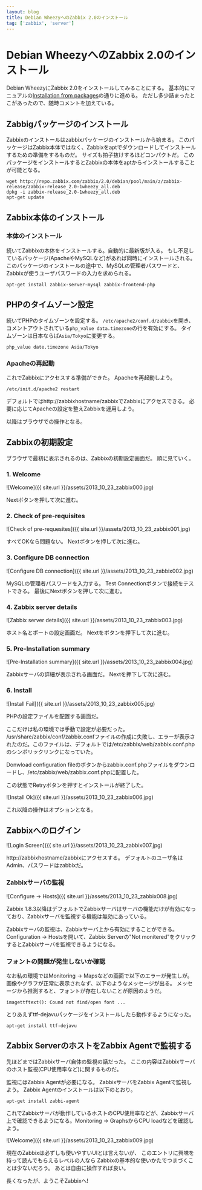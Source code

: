 ```yaml
---
layout: blog
title: Debian WheezyへのZabbix 2.0のインストール
tag: ['zabbix', 'server']
---
```


# Debian WheezyへのZabbix 2.0のインストール

Debian WheezyにZabbix 2.0をインストールしてみることにする。
基本的にマニュアルの[Installation from packages](https://www.zabbix.com/documentation/2.0/manual/installation/install_from_packages)の通りに進める。
ただし多少詰まったとこがあったので、随時コメントを加えている。

## Zabbigパッケージのインストール

Zabbixのインストールはzabbixパッケージのインストールから始まる。
このパッケージはZabbix本体ではなく、Zabbixをaptでダウンロードしてインストールするための準備をするものだ。
サイズも拍子抜けするほどコンパクトだ。
このパッケージをインストールするとZabbixの本体をaptからインストールすることが可能となる。

~~~~
wget http://repo.zabbix.com/zabbix/2.0/debian/pool/main/z/zabbix-release/zabbix-release_2.0-1wheezy_all.deb
dpkg -i zabbix-release_2.0-1wheezy_all.deb
apt-get update
~~~~

## Zabbix本体のインストール

### 本体のインストール

続いてZabbixの本体をインストールする。自動的に最新版が入る。
もし不足しているパッケージ(ApacheやMySQLなど)があれば同時にインストールされる。
このパッケージのインストールの途中で、MySQLの管理者パスワードと、Zabbixが使うユーザパスワードの入力を求められる。

~~~~
apt-get install zabbix-server-mysql zabbix-frontend-php
~~~~

## PHPのタイムゾーン設定

続いてPHPのタイムゾーンを設定する。
`/etc/apache2/conf.d/zabbix`を開き、コメントアウトされている`php_value data.timezone`の行を有効にする。
タイムゾーンは日本ならば`Asia/Tokyo`に変更する。

~~~~
php_value date.timezone Asia/Tokyo
~~~~

### Apacheの再起動

これでZabbixにアクセスする準備ができた。
Apacheを再起動しよう。

~~~~
/etc/init.d/apache2 restart
~~~~

デフォルトではhttp://zabbixhostname/zabbixでZabbixにアクセスできる。
必要に応じてApacheの設定を整えZabbixを運用しよう。

以降はブラウザでの操作となる。

## Zabbixの初期設定

ブラウザで最初に表示されるのは、Zabbixの初期設定画面だ。
順に見ていく。

### 1. Welcome

![Welcome]({{ site.url }}/assets/2013_10_23_zabbix000.jpg)

Nextボタンを押して次に進む。

### 2. Check of pre-requisites

![Check of pre-requesites]({{ site.url }}/assets/2013_10_23_zabbix001.jpg)

すべてOKなら問題ない。
Nextボタンを押して次に進む。

### 3. Configure DB connection

![Configure DB connection]({{ site.url }}/assets/2013_10_23_zabbix002.jpg)

MySQLの管理者パスワードを入力する。
Test Connectionボタンで接続をテストできる。
最後にNextボタンを押して次に進む。

### 4. Zabbix server details

![Zabbix server details]({{ site.url }}/assets/2013_10_23_zabbix003.jpg)

ホスト名とポートの設定画面だ。
Nextをボタンを押下して次に進む。

### 5. Pre-Installation summary

![Pre-Installation summary]({{ site.url }}/assets/2013_10_23_zabbix004.jpg)

Zabbixサーバの詳細が表示される画面だ。
Nextを押下して次に進む。

### 6. Install

![Install Fail]({{ site.url }}/assets/2013_10_23_zabbix005.jpg)

PHPの設定ファイルを配置する画面だ。

ここだけは私の環境では手動で設定が必要だった。
/usr/share/zabbix/conf/zabbix.confファイルの作成に失敗し、エラーが表示されたのだ。このファイルは、デフォルトでは/etc/zabbix/web/zabbix.conf.phpのシンボリックリンクになっていた。

Donwload configuration fileのボタンからzabbix.conf.phpファイルをダウンロードし、/etc/zabbix/web/zabbix.conf.phpに配置した。

この状態でRetryボタンを押すとインストールが終了した。

![Install Ok]({{ site.url }}/assets/2013_10_23_zabbix006.jpg)

これ以降の操作はオプションとなる。

## Zabbixへのログイン

![Login Screen]({{ site.url }}/assets/2013_10_23_zabbix007.jpg)

http://zabbixhostname/zabbixにアクセスする。
デフォルトのユーザ名はAdmin、パスワードはzabbixだ。

### Zabbixサーバの監視

![Configure -> Hosts]({{ site.url }}/assets/2013_10_23_zabbix008.jpg)

Zabbix 1.8.3以降はデフォルトでZabbixサーバはサーバの機能だけが有効になっており、Zabbixサーバを監視する機能は無効にあっている。

Zabbixサーバの監視は、Zabbixサーバ上から有効にすることができる。
Configuration -> Hostsを開いて、Zabbix Serverの"Not monitered"をクリックするとZabbixサーバを監視できるようになる。

### フォントの問題が発生しないか確認

なお私の環境ではMonitoring -> Mapsなどの画面で以下のエラーが発生しが。
画像やグラフが正常に表示されなず、以下のようなメッセージが出る。
メッセージから推測すると、フォントが存在しないことが原因のようだ。

~~~~
imagettftext(): Cound not find/open font ...
~~~~

とりあえずttf-dejavuパッケージをインストールしたら動作するようになった。

~~~~
apt-get install ttf-dejavu
~~~~

## Zabbix ServerのホストをZabbix Agentで監視する

先ほどまではZabbixサーバ自体の監視の話だった。
ここの内容はZabbixサーバのホスト監視(CPU使用率など)に関するものだ。

監視にはZabbix Agentが必要になる。
ZabbixサーバをZabbix Agentで監視しよう。
Zabbix Agentのインストールは以下のとおり。

~~~~
apt-get install zabbi-agent
~~~~

これでZabbixサーバが動作しているホストのCPU使用率などが、Zabbixサーバ上で確認できるようになる。Monitoring -> GraphsからCPU loadなどを確認しよう。

![Welcome]({{ site.url }}/assets/2013_10_23_zabbix009.jpg)

現在のZabbixは必ずしも使いやすいUIとは言えないが、
このエントリに興味を持って読んでもらえるレベルの人なら
Zabbixの基本的な使いかたでつまづくことは少ないだろう。
あとは自由に操作すれば良い。

長くなったが、ようこそZabbixへ!
